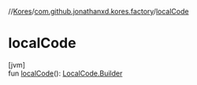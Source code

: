 //[Kores](../../index.md)/[com.github.jonathanxd.kores.factory](index.md)/[localCode](local-code.md)

# localCode

[jvm]\
fun [localCode](local-code.md)(): [LocalCode.Builder](../com.github.jonathanxd.kores.base/-local-code/-builder/index.md)
